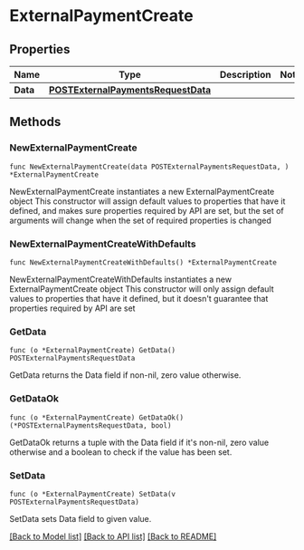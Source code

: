 # ExternalPaymentCreate

## Properties

Name | Type | Description | Notes
------------ | ------------- | ------------- | -------------
**Data** | [**POSTExternalPaymentsRequestData**](POSTExternalPaymentsRequestData.md) |  | 

## Methods

### NewExternalPaymentCreate

`func NewExternalPaymentCreate(data POSTExternalPaymentsRequestData, ) *ExternalPaymentCreate`

NewExternalPaymentCreate instantiates a new ExternalPaymentCreate object
This constructor will assign default values to properties that have it defined,
and makes sure properties required by API are set, but the set of arguments
will change when the set of required properties is changed

### NewExternalPaymentCreateWithDefaults

`func NewExternalPaymentCreateWithDefaults() *ExternalPaymentCreate`

NewExternalPaymentCreateWithDefaults instantiates a new ExternalPaymentCreate object
This constructor will only assign default values to properties that have it defined,
but it doesn't guarantee that properties required by API are set

### GetData

`func (o *ExternalPaymentCreate) GetData() POSTExternalPaymentsRequestData`

GetData returns the Data field if non-nil, zero value otherwise.

### GetDataOk

`func (o *ExternalPaymentCreate) GetDataOk() (*POSTExternalPaymentsRequestData, bool)`

GetDataOk returns a tuple with the Data field if it's non-nil, zero value otherwise
and a boolean to check if the value has been set.

### SetData

`func (o *ExternalPaymentCreate) SetData(v POSTExternalPaymentsRequestData)`

SetData sets Data field to given value.



[[Back to Model list]](../README.md#documentation-for-models) [[Back to API list]](../README.md#documentation-for-api-endpoints) [[Back to README]](../README.md)


